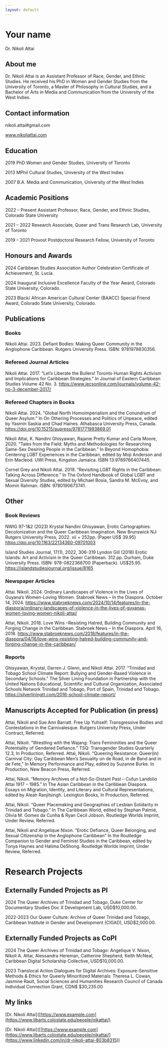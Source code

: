 ```yaml
---
layout: default
---
```

# Your name
Dr. Nikoli Attai
## About me

Dr. Nikoli Attai is an Assistant Professor of Race, Gender, and Ethnic Studies. He received his PhD in Women and Gender Studies from the University of Toronto, a Master of Philosophy in Cultural Studies, and a Bachelor of Arts in Media and Communication from the University of the West Indies.

## Contact information

nikoli.attai#gmail.com

www.nikoliattai.com
  
## Education
2019     PhD Women and Gender Studies, University of Toronto

2013     MPhil Cultural Studies, University of the West Indies

2007     B.A. Media and Communication, University of the West Indies

## Academic Positions
2022 – Present     Assistant Professor, Race, Gender, and Ethnic Studies, Colorado State University

2021 – 2022        Research Associate, Queer and Trans Research Lab, University of Toronto

2019 – 2021        Provost Postdoctoral Research Fellow, University of Toronto

## Honours and Awards

2024     Caribbean Studies Association Author Celebration Certificate of Achievement, St. Lucia.

2024     Inaugural Inclusive Excellence Faculty of the Year Award, Colorado State University, Colorado.

2023     Black/ African American Cultural Center (BAACC) Special Friend Award, Colorado State University, Colorado.

## Publications

### Books

Nikoli Attai. 2023. Defiant Bodies: Making Queer Community in the Anglophone Caribbean. Rutgers University Press. ISBN: 9781978830356.

### Refereed Journal Articles

Nikoli Attai. 2017. “Let’s Liberate the Bullers! Toronto Human Rights Activism and Implications for Caribbean Strategies.” In Journal of Eastern Caribbean Studies Volume 42 No. 3. https://www.jecsonline.com/journals/volume-42-no-3-december-2017/

### Refereed Chapters in Books

Nikoli Attai. 2024. “Global North Homoimperialism and the Conundrum of Queer Asylum.” In On Othering Processes and Politics of Unpeace, edited by Yasmin Saskia and Chad Haines. Athabasca University Press, Canada. https://doi.org/10.15215/aupress/9781771993869.01

Nikoli Attai, K. Nandini Ghisyawan, Rajanie Preity Kumar and Carla Moore, 2020. “Tales from the Field: Myths and Methodologies for Researching Same-Sex Desiring People in the Caribbean.” In Beyond Homophobia: Centering LGBT Experiences in the Caribbean, edited by Moji Anderson and Erin Macleod. UWI Press, Kingston Jamaica. ISBN 13:9789766407445.

Cornel Grey and Nikoli Attai. 2019. “Revisiting LGBT Rights in the Caribbean: Talking Across Difference.” In The Oxford Handbook of Global LGBT and Sexual Diversity Studies, edited by Michael Bosia, Sandra M. McEvoy, and Momin Rahman. ISBN: 9780190673741.

## Other

### Book Reviews

NWIG 97-1&2 (2023) Krystal Nandini Ghisyawan, Erotic Cartographies: Decolonization and the Queer Caribbean Imagination. New Brunswick NJ: Rutgers University Press, 2022. xii + 252pp. (Paper US$ 39.95) https://doi.org/10.1163/22134360-09701003

Island Studies Journal, 17(1), 2022, 306-319 Lyndon Gill (2018) Erotic Islands: Art and Activism in the Queer Caribbean. 312 pp. Durham, Duke University Press. ISBN: 978-0822368700 (Paperback). US$25.95. https://islandstudiesjournal.org/issue/8165

### Newspaper Articles

Attai. Nikoli. 2024. Ordinary Landscapes of Violence in the Lives of Guyana’s Women-Loving Women. Stabroek News – In the Diaspora. October 14, 2024. https://www.stabroeknews.com/2024/10/14/features/in-the-diaspora/ordinary-landscapes-of-violence-in-the-lives-of-guyanas-women-loving-women-nikoli-attai/

Attai, Nikoli. 2018. Love Wins –Resisting Hatred, Building Community and Forging Change in the Caribbean. Stabroek News – In the Diaspora. April 16, 2018. https://www.stabroeknews.com/2018/features/in-the-diaspora/04/16/love-wins-resisting-hatred-building-community-and-forging-change-in-the-caribbean/

### Reports

Ghisyawan, Krystal, Darren J. Glenn, and Nikoli Attai. 2017. “Trinidad and Tobago School Climate Report: Bullying and Gender-Based Violence in Secondary Schools.” The Silver Lining Foundation in Partnership with the United Nations Educational, Scientific and Cultural Organization, Associated Schools Network Trinidad and Tobago, Port of Spain, Trinidad and Tobago. https://silverliningtt.com/2016-school-climate-report/

## Manuscripts Accepted for Publication (in press)

Attai, Nikoli and Sue Ann Barratt. Free Up Yuhself: Transgressive Bodies and Contestations in the Carnivalesque. Rutgers University Press, Under Contract, Referred.

Attai, Nikoli. “Wrestling with the Wajang: Trans Femininities and the Queer Potentiality of Gendered Defiance.” TSQ: Transgender Studies Quarterly 12.3, In Production, Referred. Attai, Nikoli. “Queering Resistance: Queer(in) Carnival City: Gay Caribbean Men’s Sexuality on de Road, in de Band and in de Fete,” In Memory Performance and Play, edited by Suzanne Burke. In Production, New Beacon Press, Referred.

Attai, Nikoli. “Memory Archives of a Not-So-Distant Past – Cufun Landolio Attai 1917 – 1985.” In The Asian Caribbean in the Caribbean Diaspora. Essays on Migration, Identity, and Literary and Cultural Representations, edited by Aleah Ranjitsingh. Lexington Books, In Production, Referred.

Attai, Nikoli. “Queer Placemaking and Geographies of Lesbian Solidarity in Trinidad and Tobago.” In The Caribbean World, edited by Stephan Palmié, Olivia M. Gomes da Cunha & Ryan Cecil Jobson. Routledge Worlds Imprint, Under Review, Referred.

Attai, Nikoli and Angelique Nixon. “Erotic Defiance, Queer Belonging, and Sexual Citizenship in the Anglophone Caribbean” In the Routledge Companion to Gender and Feminist Studies in the Caribbean, edited by Tonya Haynes and Halima DeShong. Routledge Worlds Imprint, Under Review, Referred.

# Research Projects

## Externally Funded Projects as PI

2024       The Queer Archives of Trinidad and Tobago, Duke Center for Documentary Studies Doc X Development Lab, USD$10,000.00.

2022-2023  Our Queer Culture: Archive of Queer Trinidad and Tobago, Caribbean Institute in Gender and Development (CIGAD), USD$2,000.00.

## Externally Funded Projects as CoPI

2024       The Queer Archives of Trinidad and Tobago: Angelique V. Nixon, Nikoli A. Attai, Alessandra Hereman, Catherine Shepherd, Keith McNeal, Caribbean Digital Scholarship Collective, USD$10,000.00.

2023     Translocal Action Dialogues for Digital Archives: Exposure-Sensitive Methods & Ethics for Queerly Minoritized Materials: Theresa L. Cowan, Jasmine Rault, Social Sciences and Humanities Research Council of Canada Individual Connection Grant, CDN$ $30,235.00


## My links
[Dr. Nikoli Attai]([https://www.example.com](https://www.libarts.colostate.edu/people/nikattai/)

[Dr. Nikoli Attai]([[https://www.example.com](https://www.libarts.colostate.edu/people/nikattai/](https://www.linkedin.com/in/dr-nikoli-attai-803b8315))

